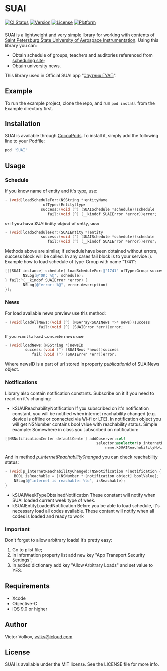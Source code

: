 # SUAI

[![CI Status](https://img.shields.io/travis/vvlkv/SUAI.svg?style=flat)](https://travis-ci.org/vvlkv/SUAI)
[![Version](https://img.shields.io/cocoapods/v/SUAI.svg?style=flat)](https://cocoapods.org/pods/SUAI)
[![License](https://img.shields.io/cocoapods/l/SUAI.svg?style=flat)](https://cocoapods.org/pods/SUAI)
[![Platform](https://img.shields.io/cocoapods/p/SUAI.svg?style=flat)](https://cocoapods.org/pods/SUAI)
###
SUAI is a lightweight and very simple library for working with contents of [Saint Petersburg State University of Aerospace Instrumentation](http://suai.ru).
Using this library you can:
* Obtain schedule of groups, teachers and auditories referenced from [scheduling site](rasp.guap.ru);
* Obtain university news.

This library used in Official SUAI app "[Спутник ГУАП](https://itunes.apple.com/ru/app/спутник-гуап/id1234040508?l=en&mt=8)".
## Example
To run the example project, clone the repo, and run `pod install` from the Example directory first.

## Installation

SUAI is available through [CocoaPods](https://cocoapods.org). To install it, simply add the following line to your Podfile:

```ruby
pod 'SUAI'
```
## Usage
### Schedule
If you know name of entity and it's type, use:
```Objective-C
- (void)loadScheduleFor:(NSString *)entityName
                 ofType:(Entity)type
                success:(void (^) (SUAISchedule *schedule))schedule
                   fail:(void (^) (__kindof SUAIError *error))error;
```
or if you have SUAIEntity object of entity, use:
```Objective-C
- (void)loadScheduleFor:(SUAIEntity *)entity
                success:(void (^) (SUAISchedule *schedule))schedule
                   fail:(void (^) (__kindof SUAIError *error))error;
```
Methods above are similar, if schedule have been obtained without errors, success block will be called. In any cases fail block is to your service :).
Example how to load schedule of type: Group with name "1741":
```Objective-C
[[[SUAI instance] schedule] loadScheduleFor:@"1741" ofType:Group success:^(SUAISchedule *schedule) {
        NSLog(@"OK: %@", schedule);
} fail:^(__kindof SUAIError *error) {
        NSLog(@"error: %@", error.description)
}];
```

### News
For load available news preview use this method:
```Objective-C
- (void)loadAllNews:(void (^) (NSArray<SUAINews *>* news))success
               fail:(void (^) (SUAIError *err))error;
```
If you want to load concrete news use:
```Objective-C
- (void)loadNews:(NSString *)newsID
         success:(void (^) (SUAINews *news))success
            fail:(void (^) (SUAIError *err))error;
```
Where newsID is a part of url stored in property *publicationId* of SUAINews object.

### Notifications

Library also contain notification constants. Subscribe on it if you need to react on it's changing:
* kSUAIReachabilityNotification
If you subscribed on it's notification constant, you will be notified when internet reachability changed (e.g. device is offline or connected via Wi-fi or LTE). In notification object you will get NSNumber contains bool value with reachability status.
Simple example:
Somewhere in class you subscribed on notification:

```Objective-C
[[NSNotificationCenter defaultCenter] addObserver:self
                                         selector:@selector(p_internetReachabilityChanged:)
                                             name:kSUAIReachabilityNotification object:nil];
```
And in method *p_internetReachabilityChanged* you can check reachability status:
```Objective-C
- (void)p_internetReachabilityChanged:(NSNotification *)notification {
    BOOL isReachable = [(NSNumber *)[notification object] boolValue];
    NSLog(@"internet is reachable: %ld", isReachable);
}
```
* kSUAIWeekTypeObtainedNotification
These constant will notify when SUAI loaded current week type of week.
* kSUAIEntityLoadedNotification
Before you be able to load schedule, it's necessary load all codes available. These contant will notify when all codes is loaded and ready to work.

### Important
Don't forget to allow arbitrary loads!
It's pretty easy:
1. Go to plist file;
2. In information property list add new key "App Transport Security Settings";
3. In added dictionary add key "Allow Arbitrary Loads" and set value to YES.
## Requirements
* Xcode
* Objective-C
* iOS 9.0 or higher

## Author

Victor Volkov, vvlkv@icloud.com

## License

SUAI is available under the MIT license. See the LICENSE file for more info.
